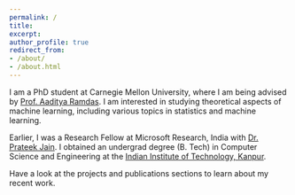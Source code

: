 ```yaml
---
permalink: /
title: 
excerpt:
author_profile: true
redirect_from: 
- /about/
- /about.html
---
```


I am a PhD student at Carnegie Mellon University, where I am being advised by [Prof. Aaditya Ramdas](http://stat.cmu.edu/~aramdas/). I am interested in studying theoretical aspects of machine learning, including various topics in statistics and machine learning. 

Earlier, I was a Research Fellow at Microsoft Research, India with [Dr. Prateek Jain](http://www.prateekjain.org/). I obtained an undergrad degree (B. Tech) in Computer Science and Engineering at the [Indian Institute of Technology, Kanpur](http://www.iitk.ac.in/). 

Have a look at the projects and publications sections to learn about my recent work. 
